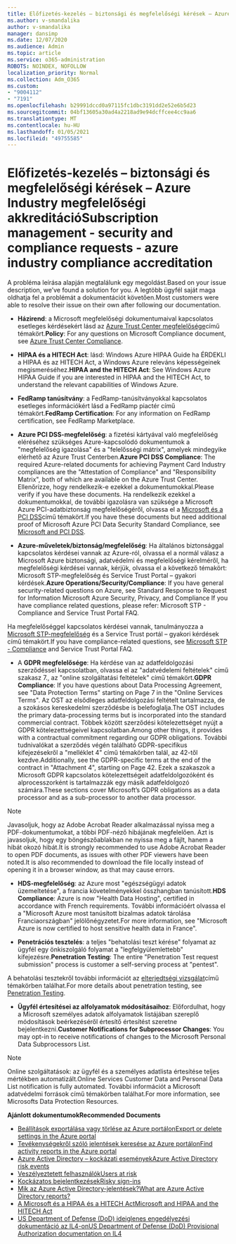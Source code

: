 ```yaml
---
title: Előfizetés-kezelés – biztonsági és megfelelőségi kérések – Azure Industry megfelelőségi akkreditáció
ms.author: v-smandalika
author: v-smandalika
manager: dansimp
ms.date: 12/07/2020
ms.audience: Admin
ms.topic: article
ms.service: o365-administration
ROBOTS: NOINDEX, NOFOLLOW
localization_priority: Normal
ms.collection: Adm_O365
ms.custom:
- "9004112"
- "7191"
ms.openlocfilehash: b29991dccd0a97115fc1dbc3191dd2e52e6b5d23
ms.sourcegitcommit: 04bf13605a30ad4a2218ad9e94dcffcee4cc9aa6
ms.translationtype: MT
ms.contentlocale: hu-HU
ms.lasthandoff: 01/05/2021
ms.locfileid: "49755585"
---
```

# <a name="subscription-management---security-and-compliance-requests---azure-industry-compliance-accreditation"></a><span data-ttu-id="47354-102">Előfizetés-kezelés – biztonsági és megfelelőségi kérések – Azure Industry megfelelőségi akkreditáció</span><span class="sxs-lookup"><span data-stu-id="47354-102">Subscription management - security and compliance requests - azure industry compliance accreditation</span></span>

<span data-ttu-id="47354-103">A probléma leírása alapján megtalálunk egy megoldást.</span><span class="sxs-lookup"><span data-stu-id="47354-103">Based on your issue description, we’ve found a solution for you.</span></span> <span data-ttu-id="47354-104">A legtöbb ügyfél saját maga oldhatja fel a problémát a dokumentációt követően.</span><span class="sxs-lookup"><span data-stu-id="47354-104">Most customers were able to resolve their issue on their own after following our documentation.</span></span>

- <span data-ttu-id="47354-105">**Házirend**: a Microsoft megfelelőségi dokumentumaival kapcsolatos esetleges kérdésekért lásd az [Azure Trust Center megfelelősége](https://docs.microsoft.com/compliance/regulatory/offering-SOC)című témakört.</span><span class="sxs-lookup"><span data-stu-id="47354-105">**Policy**: For any questions on Microsoft Compliance document, see [Azure Trust Center Compliance](https://docs.microsoft.com/compliance/regulatory/offering-SOC).</span></span>

- <span data-ttu-id="47354-106">**HIPAA és a HITECH Act**: lásd: Windows Azure HIPAA Guide ha ÉRDEKLI a HIPAA és az HITECH Act, a Windows Azure releváns képességeinek megismeréséhez.</span><span class="sxs-lookup"><span data-stu-id="47354-106">**HIPAA and the HITECH Act**: See Windows Azure HIPAA Guide if you are interested in HIPAA and the HITECH Act, to understand the relevant capabilities of Windows Azure.</span></span>

- <span data-ttu-id="47354-107">**FedRamp tanúsítvány**: a FedRamp-tanúsítványokkal kapcsolatos esetleges információkért lásd a FedRamp piactér című témakört.</span><span class="sxs-lookup"><span data-stu-id="47354-107">**FedRamp Certification**: For any information on FedRamp certification, see FedRamp Marketplace.</span></span>

- <span data-ttu-id="47354-108">**Azure PCI DSS-megfelelőség**: a fizetési kártyával való megfelelőség eléréséhez szükséges Azure-kapcsolódó dokumentumok a "megfelelőség igazolása" és a "felelősségi mátrix", amelyek mindegyike elérhető az Azure Trust Centerben.</span><span class="sxs-lookup"><span data-stu-id="47354-108">**Azure PCI DSS Compliance**: The required Azure-related documents for achieving Payment Card Industry compliances are the "Attestation of Compliance" and "Responsibility Matrix", both of which are available on the Azure Trust Center.</span></span> <span data-ttu-id="47354-109">Ellenőrizze, hogy rendelkezik-e ezekkel a dokumentumokkal.</span><span class="sxs-lookup"><span data-stu-id="47354-109">Please verify if you have these documents.</span></span> <span data-ttu-id="47354-110">Ha rendelkezik ezekkel a dokumentumokkal, de további igazolásra van szüksége a Microsoft Azure PCI-adatbiztonság megfelelőségéről, olvassa el a [Microsoft és a PCI DSS](https://docs.microsoft.com/compliance/regulatory/offering-PCI-DSS)című témakört.</span><span class="sxs-lookup"><span data-stu-id="47354-110">If you have these documents but need additional proof of Microsoft Azure PCI Data Security Standard Compliance, see [Microsoft and PCI DSS](https://docs.microsoft.com/compliance/regulatory/offering-PCI-DSS).</span></span>

- <span data-ttu-id="47354-111">**Azure-műveletek/biztonság/megfelelőség**: Ha általános biztonsággal kapcsolatos kérdései vannak az Azure-ról, olvassa el a normál válasz a Microsoft Azure biztonsági, adatvédelmi és megfelelőségi kérelméről, ha megfelelőségi kérdései vannak, kérjük, olvassa el a következő témakört: Microsoft STP-megfelelőség és Service Trust Portal – gyakori kérdések.</span><span class="sxs-lookup"><span data-stu-id="47354-111">**Azure Operations/Security/Compliance**: If you have general security-related questions on Azure, see Standard Response to Request for Information Microsoft Azure Security, Privacy, and Compliance If you have compliance related questions, please refer: Microsoft STP - Compliance and Service Trust Portal FAQ.</span></span>

<span data-ttu-id="47354-112">Ha megfelelőséggel kapcsolatos kérdései vannak, tanulmányozza a [Microsoft STP-megfelelőség](https://www.microsoft.com/trust-center/compliance/compliance-overview) és a Service Trust portál – gyakori kérdések című témakört.</span><span class="sxs-lookup"><span data-stu-id="47354-112">If you have compliance-related questions, see [Microsoft STP - Compliance](https://www.microsoft.com/trust-center/compliance/compliance-overview) and Service Trust Portal FAQ.</span></span>

- <span data-ttu-id="47354-113">A **GDPR megfelelősége**: Ha kérdése van az adatfeldolgozási szerződéssel kapcsolatban, olvassa el az "adatvédelemi feltételek" című szakasz 7., az "online szolgáltatási feltételek" című témakört.</span><span class="sxs-lookup"><span data-stu-id="47354-113">**GDPR Compliance**: If you have questions about Data Processing Agreement, see "Data Protection Terms" starting on Page 7 in the "Online Services Terms".</span></span> <span data-ttu-id="47354-114">Az OST az elsődleges adatfeldolgozási feltételt tartalmazza, de a szokásos kereskedelmi szerződésbe is belefoglalja.</span><span class="sxs-lookup"><span data-stu-id="47354-114">The OST includes the primary data-processing terms but is incorporated into the standard commercial contract.</span></span> <span data-ttu-id="47354-115">Többek között szerződési kötelezettséget nyújt a GDPR kötelezettségeivel kapcsolatban.</span><span class="sxs-lookup"><span data-stu-id="47354-115">Among other things, it provides with a contractual commitment regarding our GDPR obligations.</span></span> <span data-ttu-id="47354-116">További tudnivalókat a szerződés végén található GDPR-specifikus kifejezésekről a "melléklet 4" című témakörben talál, az 42-től kezdve.</span><span class="sxs-lookup"><span data-stu-id="47354-116">Additionally, see the GDPR-specific terms at the end of the contract in "Attachment 4", starting on Page 42.</span></span> <span data-ttu-id="47354-117">Ezek a szakaszok a Microsoft GDPR kapcsolatos kötelezettségeit adatfeldolgozóként és alprocesszorként is tartalmazzák egy másik adatfeldolgozó számára.</span><span class="sxs-lookup"><span data-stu-id="47354-117">These sections cover Microsoft’s GDPR obligations as a data processor and as a sub-processor to another data processor.</span></span>

> [!NOTE]
> <span data-ttu-id="47354-118">Javasoljuk, hogy az Adobe Acrobat Reader alkalmazással nyissa meg a PDF-dokumentumokat, a többi PDF-néző hibájának megfelelően. Azt is javasoljuk, hogy egy böngészőablakban ne nyissa meg a fájlt, hanem a hibát okozó hibát.</span><span class="sxs-lookup"><span data-stu-id="47354-118">It is strongly recommended to use Adobe Acrobat Reader to open PDF documents, as issues with other PDF viewers have been noted.It is also recommended to download the file locally instead of opening it in a browser window, as that may cause errors.</span></span>

- <span data-ttu-id="47354-119">**HDS-megfelelőség**: az Azure most "egészségügyi adatok üzemeltetése", a francia követelményekkel összhangban tanúsított.</span><span class="sxs-lookup"><span data-stu-id="47354-119">**HDS Compliance**: Azure is now "Health Data Hosting", certified in accordance with French requirements.</span></span> <span data-ttu-id="47354-120">További információért olvassa el a "Microsoft Azure most tanúsított bizalmas adatok tárolása Franciaországban" jelölőnégyzetet.</span><span class="sxs-lookup"><span data-stu-id="47354-120">For more information, see "Microsoft Azure is now certified to host sensitive health data in France".</span></span>

- <span data-ttu-id="47354-121">**Penetrációs tesztelés**: a teljes "behatolási teszt kérése" folyamat az ügyfél egy önkiszolgáló folyamat a "legfelgyülemlettebb" kifejezésre.</span><span class="sxs-lookup"><span data-stu-id="47354-121">**Penetration Testing**: The entire "Penetration Test request submission" process is customer a self-serving process at "pentest".</span></span>

<span data-ttu-id="47354-122">A behatolási tesztekről további információt az [elterjedtségi vizsgálat](https://docs.microsoft.com/azure/security/fundamentals/pen-testing)című témakörben találhat.</span><span class="sxs-lookup"><span data-stu-id="47354-122">For more details about penetration testing, see [Penetration Testing](https://docs.microsoft.com/azure/security/fundamentals/pen-testing).</span></span>

- <span data-ttu-id="47354-123">**Ügyfél értesítései az alfolyamatok módosításaihoz**: Előfordulhat, hogy a Microsoft személyes adatok alfolyamatok listájában szereplő módosítások beérkezéséről értesítő értesítést szeretne bejelentkezni.</span><span class="sxs-lookup"><span data-stu-id="47354-123">**Customer Notifications for Subprocessor Changes**: You may opt-in to receive notifications of changes to the Microsoft Personal Data Subprocessors List.</span></span>

> [!NOTE]
> <span data-ttu-id="47354-124">Online szolgáltatások: az ügyfél és a személyes adatlista értesítése teljes mértékben automatizált.</span><span class="sxs-lookup"><span data-stu-id="47354-124">Online Services Customer Data and Personal Data List notification is fully automated.</span></span> <span data-ttu-id="47354-125">További információt a Microsoft adatvédelmi források című témakörben találhat.</span><span class="sxs-lookup"><span data-stu-id="47354-125">For more information, see Microsofts Data Protection Resources.</span></span>

<span data-ttu-id="47354-126">**Ajánlott dokumentumok**</span><span class="sxs-lookup"><span data-stu-id="47354-126">**Recommended Documents**</span></span>

- [<span data-ttu-id="47354-127">Beállítások exportálása vagy törlése az Azure portálon</span><span class="sxs-lookup"><span data-stu-id="47354-127">Export or delete settings in the Azure portal</span></span>](https://docs.microsoft.com/azure/azure-portal/set-preferences)
- [<span data-ttu-id="47354-128">Tevékenységekről szóló jelentések keresése az Azure portálon</span><span class="sxs-lookup"><span data-stu-id="47354-128">Find activity reports in the Azure portal</span></span>](https://docs.microsoft.com/azure/active-directory/reports-monitoring/howto-find-activity-reports)
- [<span data-ttu-id="47354-129">Azure Active Directory – kockázati események</span><span class="sxs-lookup"><span data-stu-id="47354-129">Azure Active Directory risk events</span></span>](https://docs.microsoft.com/azure/active-directory/identity-protection/overview-identity-protection)
- [<span data-ttu-id="47354-130">Veszélyeztetett felhasználók</span><span class="sxs-lookup"><span data-stu-id="47354-130">Users at risk</span></span>](https://docs.microsoft.com/azure/active-directory/identity-protection/overview-identity-protection)
- [<span data-ttu-id="47354-131">Kockázatos bejelentkezések</span><span class="sxs-lookup"><span data-stu-id="47354-131">Risky sign-ins</span></span>](https://docs.microsoft.com/azure/active-directory/identity-protection/overview-identity-protection)
- [<span data-ttu-id="47354-132">Mik az Azure Active Directory-jelentések?</span><span class="sxs-lookup"><span data-stu-id="47354-132">What are Azure Active Directory reports?</span></span>](https://docs.microsoft.com/azure/active-directory/reports-monitoring/overview-reports)
- [<span data-ttu-id="47354-133">A Microsoft és a HIPAA és a HITECH Act</span><span class="sxs-lookup"><span data-stu-id="47354-133">Microsoft and HIPAA and the HITECH Act</span></span>](https://docs.microsoft.com/compliance/regulatory/offering-hipaa-hitech)
- [<span data-ttu-id="47354-134">US Department of Defense (DoD) ideiglenes engedélyezési dokumentáció az IL4-on</span><span class="sxs-lookup"><span data-stu-id="47354-134">US Department of Defense (DoD) Provisional Authorization documentation on IL4</span></span>](https://docs.microsoft.com/compliance/regulatory/offering-DoD-DISA-L2-L4-L5)













